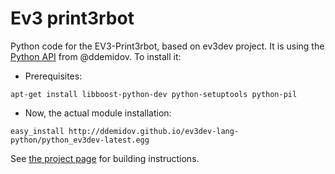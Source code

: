 # Ev3 print3rbot
Python code for the EV3-Print3rbot, based on ev3dev project.
It is using the [Python API](https://github.com/ddemidov/ev3dev-lang-python) from @ddemidov. To install it:

* Prerequisites:
```
apt-get install libboost-python-dev python-setuptools python-pil
```

* Now, the actual module installation:
```
easy_install http://ddemidov.github.io/ev3dev-lang-python/python_ev3dev-latest.egg
```

See [the project page](www.ev3dev.org/projects/2014/07/16/Drawing-Robot/) for building instructions.
